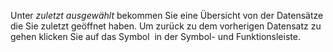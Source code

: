 <!DOCTYPE html>
<html>
<head>
<meta charset="utf-8">
<meta name="viewport" content="width=device-width, initial-scale=1.0">
<title>300_zuletzt_ausgewaehlt.md</title>
<link rel="stylesheet" href="https://stackedit.io/res-min/themes/base.css" />
<script type="text/javascript" src="https://cdn.mathjax.org/mathjax/latest/MathJax.js?config=TeX-AMS_HTML"></script>
</head>
<body><div class="container"><p>Unter <em>zuletzt ausgewählt</em> bekommen Sie eine Übersicht von der Datensätze die Sie zuletzt geöffnet haben.  Um zurück zu dem vorherigen Datensatz zu gehen klicken Sie auf das Symbol <img src="http://xpecto.github.io/docs/img/img_1443007252173.png" alt="" title=""> in der Symbol- und Funktionsleiste. </p></div></body>
</html>